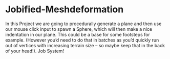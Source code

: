 # Jobified-Meshdeformation
In this Project we are going to procedurally generate a plane and then use our mouse click input to spawn a Sphere, which will then make a nice indentation in our plane. This could be a base for some footsteps for example. (However you’d need to do that in batches as you’d quickly run out of vertices with increasing terrain size – so maybe keep that in the back of your head!).
Job System!
